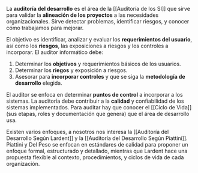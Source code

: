 La **auditoría del desarrollo** es el área de la [[Auditoría de los SI]] que sirve para validar la **alineación de los proyectos** a las necesidades organizacionales. Sirve detectar problemas, identificar riesgos, y conocer cómo trabajamos para mejorar.

El objetivo es identificar, analizar y evaluar los **requerimientos del usuario**, así como los **riesgos**, las exposiciones a riesgos y los controles a incorporar. El auditor informático debe:

1. Determinar los **objetivos** y requerimientos básicos de los usuarios.
2. Determinar los **riegos** y exposición a riesgos.
3. Asesorar para **incorporar controles** y que se siga la **metodología de desarrollo** elegida.

El auditor se enfoca en determinar **puntos de control** a incorporar a los sistemas. La auditoría debe contribuir a la **calidad** y confiabilidad de los sistemas implementados. Para auditar hay que conocer el [[Ciclo de Vida]] (sus etapas, roles y documentación que genera) que el área de desarrollo usa.

Existen varios enfoques, a nosotros nos interesa la [[Auditoría del Desarrollo Según Lardent]] y la [[Auditoría del Desarrollo Según Piattini]]. Piattini y Del Peso se enfocan en estándares de calidad para proponer un enfoque formal, estructurado y detallado, mientras que Lardent hace una propuesta flexible al contexto, procedimientos, y ciclos de vida de cada organización.
